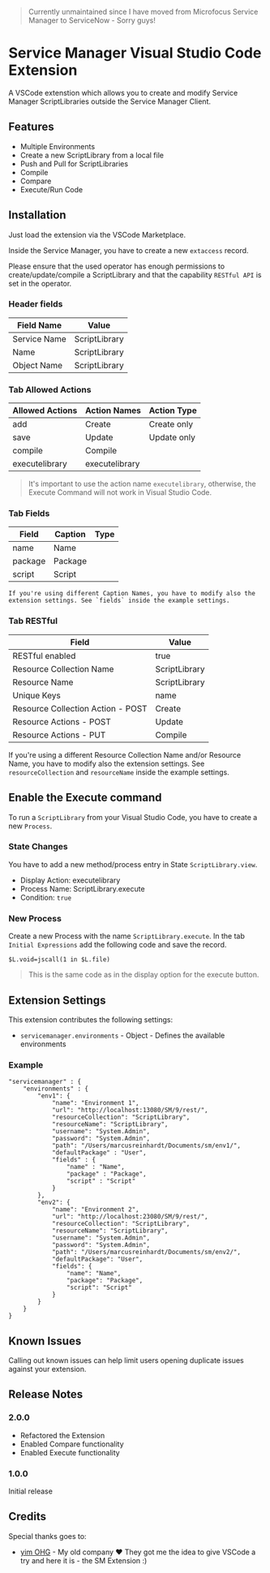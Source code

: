 > Currently unmaintained since I have moved from Microfocus Service Manager to ServiceNow - Sorry guys!

# Service Manager Visual Studio Code Extension

A VSCode extenstion which allows you to create and modify Service Manager ScriptLibraries outside the Service Manager Client.

## Features

* Multiple Environments
* Create a new ScriptLibrary from a local file
* Push and Pull for ScriptLibraries
* Compile
* Compare
* Execute/Run Code 

## Installation

Just load the extension via the VSCode Marketplace.

Inside the Service Manager, you have to create a new `extaccess` record.

Please ensure that the used operator has enough permissions to create/update/compile a ScriptLibrary and that the capability `RESTful API` is set in the operator.

### Header fields

| Field Name   | Value         |
| ------------ | ------------- |
| Service Name | ScriptLibrary |
| Name         | ScriptLibrary |
| Object Name  | ScriptLibrary |

### Tab Allowed Actions

| Allowed Actions | Action Names | Action Type |
| --------------- | ------------ | ----------- |
| add             | Create       | Create only |
| save            | Update       | Update only |
| compile         | Compile      | <empty>     |
| executelibrary         | executelibrary      | <empty>     |

> It's important to use the action name `executelibrary`, otherwise, the Execute Command will not work in Visual Studio Code.

### Tab Fields

| Field   | Caption | Type    |
| ------- | ------- | ------- |
| name    | Name    | <empty> |
| package | Package | <empty> |
| script  | Script  | <empty> |

```
If you're using different Caption Names, you have to modify also the extension settings. See `fields` inside the example settings.
```

### Tab RESTful

| Field                             | Value         |
| --------------------------------- | ------------- |
| RESTful enabled                   | true          |
| Resource Collection Name          | ScriptLibrary |
| Resource Name                     | ScriptLibrary |
| Unique Keys                       | name          |
| Resource Collection Action - POST | Create        |
| Resource Actions - POST           | Update        |
| Resource Actions - PUT            | Compile       |

If you're using a different Resource Collection Name and/or Resource Name, you have to modify also the extension settings. See `resourceCollection` and `resourceName` inside the example settings.

## Enable the Execute command

To run a `ScriptLibrary` from your Visual Studio Code, you have to create a new `Process`.

### State Changes
You have to add a new method/process entry in State `ScriptLibrary.view`.

* Display Action: executelibrary
* Process Name: ScriptLibrary.execute
* Condition: `true`

### New Process

Create a new Process with the name `ScriptLibrary.execute`.
In the tab `Initial Expressions` add the following code and save the record.

```
$L.void=jscall(1 in $L.file)
```

> This is the same code as in the display option for the execute button.


## Extension Settings

This extension contributes the following settings:

* `servicemanager.environments` - Object - Defines the available environments


### Example

```
"servicemanager" : {
    "environments" : {
        "env1": {
            "name": "Environment 1",
            "url": "http://localhost:13080/SM/9/rest/",
            "resourceCollection": "ScriptLibrary",
            "resourceName": "ScriptLibrary",
            "username": "System.Admin",
            "password": "System.Admin",
            "path": "/Users/marcusreinhardt/Documents/sm/env1/",
            "defaultPackage" : "User",
            "fields" : {
                "name" : "Name",
                "package" : "Package",
                "script" : "Script"
            }
        },
        "env2": {
            "name": "Environment 2",
            "url": "http://localhost:23080/SM/9/rest/",
            "resourceCollection": "ScriptLibrary",
            "resourceName": "ScriptLibrary",
            "username": "System.Admin",
            "password": "System.Admin",
            "path": "/Users/marcusreinhardt/Documents/sm/env2/",
            "defaultPackage": "User",
            "fields": {
                "name": "Name",
                "package": "Package",
                "script": "Script"
            }
        }
    }
}
```

## Known Issues

Calling out known issues can help limit users opening duplicate issues against your extension.

## Release Notes

### 2.0.0

* Refactored the Extension
* Enabled Compare functionality
* Enabled Execute functionality

### 1.0.0

Initial release

## Credits

Special thanks goes to:

* [yim OHG](https://www.y-im.de) - My old company :heart: They got me the idea to give VSCode a try and here it is - the SM Extension :)
